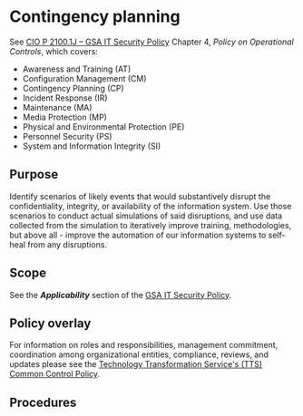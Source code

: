 # Contingency planning

See [CIO P 2100.1J – GSA IT Security Policy](http://www.gsa.gov/portal/mediaId/129634/fileName/CIO_21001J_CHGE_1_GSA_Information_Technology_(IT)_Security_Policy_(Posted_Version_4-28-2016).action) Chapter 4, _Policy on Operational Controls_, which covers:

* Awareness and Training (AT)
* Configuration Management (CM)
* Contingency Planning (CP)
* Incident Response (IR)
* Maintenance (MA)
* Media Protection (MP)
* Physical and Environmental Protection (PE)
* Personnel Security (PS)
* System and Information Integrity (SI)

## Purpose

Identify scenarios of likely events that would substantively disrupt the confidentiality, integrity, or availability of the information system. Use those scenarios to conduct actual simulations of said disruptions, and use data collected from the simulation to iteratively improve training, methodologies, but above all - improve the automation of our information systems to self-heal from any disruptions.

## Scope

See the **_Applicability_** section of the [GSA IT Security Policy](http://www.gsa.gov/portal/mediaId/129634/fileName/CIO_21001J_CHGE_1_GSA_Information_Technology_(IT)_Security_Policy_(Posted_Version_4-28-2016).action).

## Policy overlay

For information on roles and responsibilities, management commitment, coordination among organizational entities, compliance, reviews, and updates please see the [Technology Transformation Service's (TTS) Common Control Policy](https://github.com/18F/compliance-docs/blob/master/TTS-Common-Control-Policy.md).

## Procedures